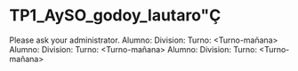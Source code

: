 # TP1_AySO_godoy_lautaro"Ç


Please ask your administrator.
Alumno: <Lautaro-Godoy>
Division: <Division-113>
Turno: <Turno-mañana>
Alumno: <Lautaro-Godoy>
Division: <Division-113>
Turno: <Turno-mañana>
Alumno: <Lautaro-Godoy>
Division: <Division-113>
Turno: <Turno-mañana>
